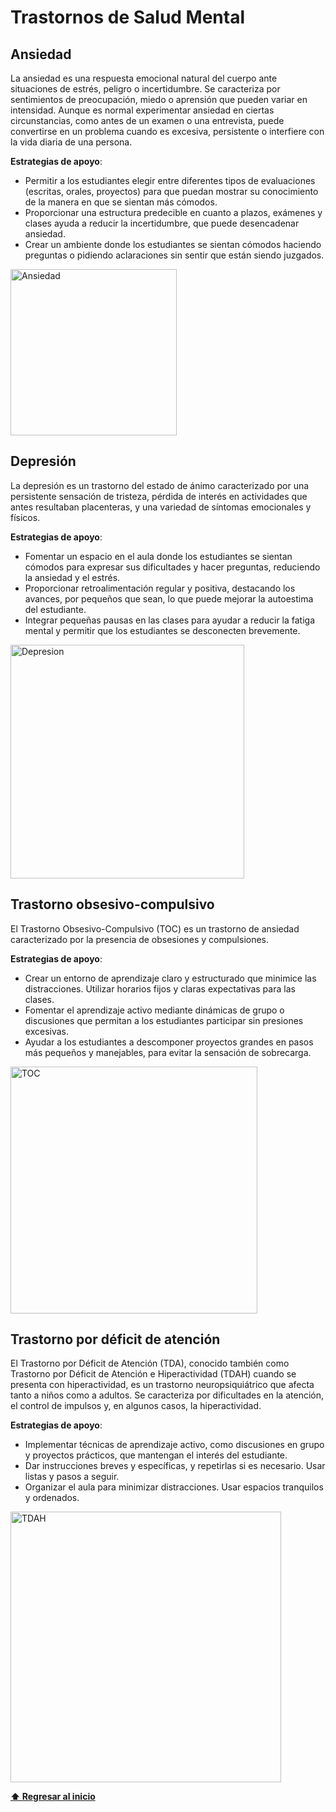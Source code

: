 # Trastornos de Salud Mental

## Ansiedad
La ansiedad es una respuesta emocional natural del cuerpo ante situaciones de estrés, peligro o incertidumbre. Se caracteriza por sentimientos de preocupación, miedo o aprensión que pueden variar en intensidad. Aunque es normal experimentar ansiedad en ciertas circunstancias, como antes de un examen o una entrevista, puede convertirse en un problema cuando es excesiva, persistente o interfiere con la vida diaria de una persona.

**Estrategias de apoyo**:
- Permitir a los estudiantes elegir entre diferentes tipos de evaluaciones (escritas, orales, proyectos) para que puedan mostrar su conocimiento de la manera en que se sientan más cómodos.
- Proporcionar una estructura predecible en cuanto a plazos, exámenes y clases ayuda a reducir la incertidumbre, que puede desencadenar ansiedad.
- Crear un ambiente donde los estudiantes se sientan cómodos haciendo preguntas o pidiendo aclaraciones sin sentir que están siendo juzgados.

<img width="266" alt="Ansiedad" src="https://github.com/user-attachments/assets/c65fdad4-77e9-47d4-b459-ae6c86edbf99">

## Depresión
La depresión es un trastorno del estado de ánimo caracterizado por una persistente sensación de tristeza, pérdida de interés en actividades que antes resultaban placenteras, y una variedad de síntomas emocionales y físicos.

**Estrategias de apoyo**:
- Fomentar un espacio en el aula donde los estudiantes se sientan cómodos para expresar sus dificultades y hacer preguntas, reduciendo la ansiedad y el estrés.
- Proporcionar retroalimentación regular y positiva, destacando los avances, por pequeños que sean, lo que puede mejorar la autoestima del estudiante.
- Integrar pequeñas pausas en las clases para ayudar a reducir la fatiga mental y permitir que los estudiantes se desconecten brevemente.

<img width="374" alt="Depresion" src="https://github.com/user-attachments/assets/f991f710-6db2-418a-8a46-3303e69b461a">

## Trastorno obsesivo-compulsivo
El Trastorno Obsesivo-Compulsivo (TOC) es un trastorno de ansiedad caracterizado por la presencia de obsesiones y compulsiones. 

**Estrategias de apoyo**:
- Crear un entorno de aprendizaje claro y estructurado que minimice las distracciones. Utilizar horarios fijos y claras expectativas para las clases.
- Fomentar el aprendizaje activo mediante dinámicas de grupo o discusiones que permitan a los estudiantes participar sin presiones excesivas.
- Ayudar a los estudiantes a descomponer proyectos grandes en pasos más pequeños y manejables, para evitar la sensación de sobrecarga.

<img width="395" alt="TOC" src="https://github.com/user-attachments/assets/8d396ab9-8b63-4dcf-8c19-9317c51da22b">

## Trastorno por déficit de atención
El Trastorno por Déficit de Atención (TDA), conocido también como Trastorno por Déficit de Atención e Hiperactividad (TDAH) cuando se presenta con hiperactividad, es un trastorno neuropsiquiátrico que afecta tanto a niños como a adultos. Se caracteriza por dificultades en la atención, el control de impulsos y, en algunos casos, la hiperactividad. 

**Estrategias de apoyo**:
- Implementar técnicas de aprendizaje activo, como discusiones en grupo y proyectos prácticos, que mantengan el interés del estudiante.
- Dar instrucciones breves y específicas, y repetirlas si es necesario. Usar listas y pasos a seguir.
- Organizar el aula para minimizar distracciones. Usar espacios tranquilos y ordenados.

<img width="433" alt="TDAH" src="https://github.com/user-attachments/assets/9ad668dd-59b1-4633-9ed0-29eec261ef23">

**[⬆ Regresar al inicio](/README.md)**
